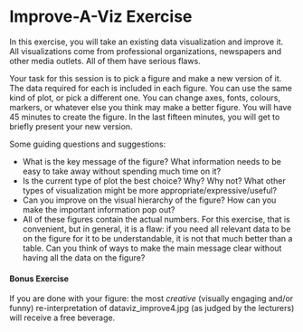 # Improve-A-Viz Exercise

In this exercise, you will take an existing data visualization and improve it. All visualizations come from professional organizations, newspapers and other media outlets. All of them have serious flaws. 

Your task for this session is to pick a figure and make a new version of it. The data required for each is included in each figure. You can use the same kind of plot, or pick a different one. You can change axes, fonts, colours, markers, or whatever else you think may make a better figure.
You will have 45 minutes to create the figure. In the last fifteen minutes, you will get to briefly present your new version.

Some guiding questions and suggestions:
* What is the key message of the figure? What information needs to be easy to take away without spending much time on it?
* Is the current type of plot the best choice? Why? Why not? What other types of visualization might be more appropriate/expressive/useful?
* Can you improve on the visual hierarchy of the figure? How can you make the important information pop out?
* All of these figures contain the actual numbers. For this exercise, that is convenient, but in general, it is a flaw: if you need all relevant data to be on the figure for it to be understandable, it is not that much better than a table. Can you think of ways to make the main message clear without having all the data on the figure?

#### Bonus Exercise
If you are done with your figure: the most *creative* (visually engaging and/or funny) re-interpretation of dataviz_improve4.jpg (as judged by the lecturers) will receive a free beverage. 

